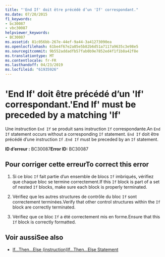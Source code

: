 ```yaml
---
title: "'End If' doit être précédé d’un 'If' correspondant."
ms.date: 07/20/2015
f1_keywords:
- bc30087
- vbc30087
helpviewer_keywords:
- BC30087
ms.assetid: 81c056bb-267e-44ef-9a44-3a41273090ea
ms.openlocfilehash: 61be4f67e2a85e5b82b6d51a7117a9635c3e98e5
ms.sourcegitcommit: 9b552addadfb57fab0b9e7852ed4f1f1b8a42f8e
ms.translationtype: MT
ms.contentlocale: fr-FR
ms.lasthandoff: 04/23/2019
ms.locfileid: "61935926"
---
```

# <a name="end-if-must-be-preceded-by-a-matching-if"></a><span data-ttu-id="39544-102">'End If' doit être précédé d’un 'If' correspondant.</span><span class="sxs-lookup"><span data-stu-id="39544-102">'End If' must be preceded by a matching 'If'</span></span>
<span data-ttu-id="39544-103">Une instruction `End If` se produit sans instruction `If` correspondante.</span><span class="sxs-lookup"><span data-stu-id="39544-103">An `End If` statement occurs without a corresponding `If` statement.</span></span> <span data-ttu-id="39544-104">`End If` doit être précédé d’une instruction `If` .</span><span class="sxs-lookup"><span data-stu-id="39544-104">`End If` must be preceded by an `If` statement.</span></span>  
  
 <span data-ttu-id="39544-105">**ID d’erreur :** BC30087</span><span class="sxs-lookup"><span data-stu-id="39544-105">**Error ID:** BC30087</span></span>  
  
## <a name="to-correct-this-error"></a><span data-ttu-id="39544-106">Pour corriger cette erreur</span><span class="sxs-lookup"><span data-stu-id="39544-106">To correct this error</span></span>  
  
1. <span data-ttu-id="39544-107">Si ce bloc `If` fait partie d’un ensemble de blocs `If` imbriqués, vérifiez que chaque bloc se termine correctement.</span><span class="sxs-lookup"><span data-stu-id="39544-107">If this `If` block is part of a set of nested `If` blocks, make sure each block is properly terminated.</span></span>  
  
2. <span data-ttu-id="39544-108">Vérifiez que les autres structures de contrôle du bloc `If` sont correctement terminées.</span><span class="sxs-lookup"><span data-stu-id="39544-108">Verify that other control structures within the `If` block are correctly terminated.</span></span>  
  
3. <span data-ttu-id="39544-109">Vérifiez que ce bloc `If` a été correctement mis en forme.</span><span class="sxs-lookup"><span data-stu-id="39544-109">Ensure that this `If` block is correctly formatted.</span></span>  
  
## <a name="see-also"></a><span data-ttu-id="39544-110">Voir aussi</span><span class="sxs-lookup"><span data-stu-id="39544-110">See also</span></span>

- [<span data-ttu-id="39544-111">If...Then...Else (instruction)</span><span class="sxs-lookup"><span data-stu-id="39544-111">If...Then...Else Statement</span></span>](../../visual-basic/language-reference/statements/if-then-else-statement.md)
